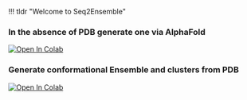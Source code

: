 !!! tldr "Welcome to Seq2Ensemble"

### In the absence of PDB generate one via AlphaFold


[![Open In Colab](https://colab.research.google.com/assets/colab-badge.svg)](https://colab.research.google.com/github/PotoyanGroup/Seq2Ensemble/blob/main/AlphaFold_run.ipynb)

### Generate conformational Ensemble and clusters from PDB  

[![Open In Colab](https://colab.research.google.com/assets/colab-badge.svg)](https://colab.research.google.com/github/PotoyanGroup/Seq2Ensemble/blob/main/ColabOpenAWSEM.ipynb)

